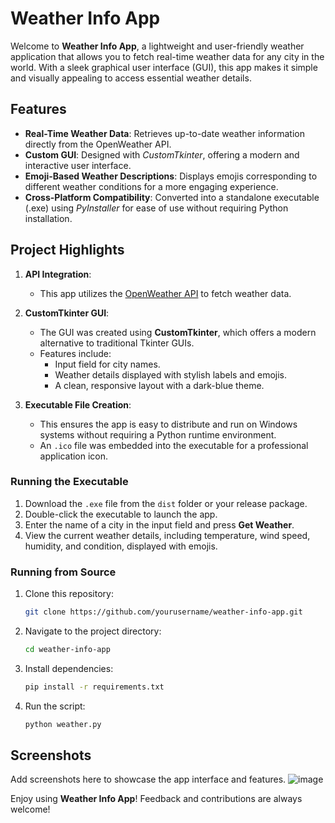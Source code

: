 # Weather Info App

Welcome to **Weather Info App**, a lightweight and user-friendly weather application that allows you to fetch real-time weather data for any city in the world. With a sleek graphical user interface (GUI), this app makes it simple and visually appealing to access essential weather details.

## Features

- **Real-Time Weather Data**: Retrieves up-to-date weather information directly from the OpenWeather API.
- **Custom GUI**: Designed with *CustomTkinter*, offering a modern and interactive user interface.
- **Emoji-Based Weather Descriptions**: Displays emojis corresponding to different weather conditions for a more engaging experience.
- **Cross-Platform Compatibility**: Converted into a standalone executable (.exe) using *PyInstaller* for ease of use without requiring Python installation.

## Project Highlights

1. **API Integration**:
   - This app utilizes the [OpenWeather API](https://openweathermap.org/api) to fetch weather data.

2. **CustomTkinter GUI**:
   - The GUI was created using **CustomTkinter**, which offers a modern alternative to traditional Tkinter GUIs.
   - Features include:
     - Input field for city names.
     - Weather details displayed with stylish labels and emojis.
     - A clean, responsive layout with a dark-blue theme.

3. **Executable File Creation**:
   - This ensures the app is easy to distribute and run on Windows systems without requiring a Python runtime environment.
   - An `.ico` file was embedded into the executable for a professional application icon.


### Running the Executable
1. Download the `.exe` file from the `dist` folder or your release package.
2. Double-click the executable to launch the app.
3. Enter the name of a city in the input field and press **Get Weather**.
4. View the current weather details, including temperature, wind speed, humidity, and condition, displayed with emojis.

### Running from Source
1. Clone this repository:
   ```bash
   git clone https://github.com/yourusername/weather-info-app.git
   ```
2. Navigate to the project directory:
   ```bash
   cd weather-info-app
   ```
3. Install dependencies:
   ```bash
   pip install -r requirements.txt
   ```
4. Run the script:
   ```bash
   python weather.py
   ```

## Screenshots

Add screenshots here to showcase the app interface and features.
![image](https://github.com/user-attachments/assets/87bfd63f-96d7-4d75-8428-d083fa233656)




Enjoy using **Weather Info App**! Feedback and contributions are always welcome!

